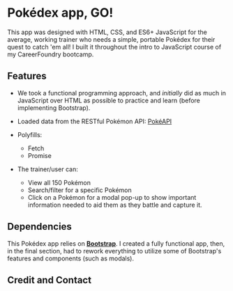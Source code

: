 # Pokédex app, GO!

This app was designed with HTML, CSS, and ES6+ JavaScript for the average, working trainer who needs a simple, portable Pokédex for their quest to catch 'em all! I built it throughout the intro to JavaScript course of my CareerFoundry bootcamp.

## Features

- We took a functional programming approach, and _initially_ did as much in JavaScript over HTML as possible to practice and learn (before implementing Bootstrap).
- Loaded data from the RESTful Pokémon API: [PokéAPI](https://pokeapi.co/)
- Polyfills:

  - Fetch
  - Promise

- The trainer/user can:
  - View all 150 Pokémon
  - Search/filter for a specific Pokémon
  - Click on a Pokémon for a modal pop-up to show important information needed to aid them as they battle and capture it.

## Dependencies

This Pokédex app relies on [**Bootstrap**](https://getbootstrap.com/). I created a fully functional app, then, in the final section, had to rework everything to utilize some of Bootstrap's features and components (such as modals).

## Credit and Contact
